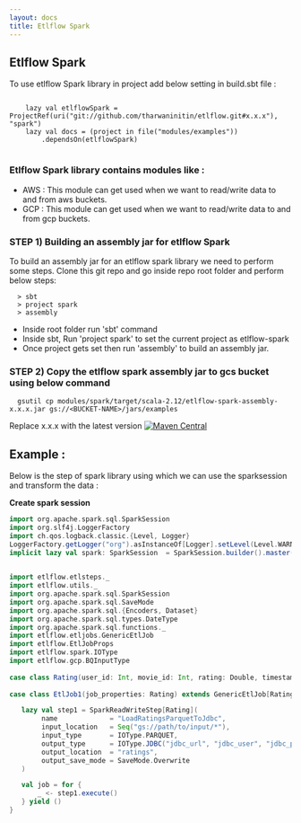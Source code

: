 ```yaml
---
layout: docs
title: Etlflow Spark
---
```


## Etlflow Spark

To use etlflow Spark library in project add below setting in build.sbt file : 

```

    lazy val etlflowSpark = ProjectRef(uri("git://github.com/tharwaninitin/etlflow.git#x.x.x"), "spark")
    lazy val docs = (project in file("modules/examples"))
        .dependsOn(etlflowSpark)
         
```
### Etlflow Spark library contains modules like :
* AWS : This module can get used when we want to read/write data to and from aws buckets. 
* GCP : This module can get used when we want to read/write data to and from gcp buckets.

### STEP 1) Building an assembly jar for etlflow Spark
To build an assembly jar for an etlflow spark library we need to perform some steps. Clone this git repo and go inside repo root folder and perform below steps: 
       
         
      > sbt
      > project spark
      > assembly
      
* Inside root folder run 'sbt' command
* Inside sbt, Run 'project spark' to set the current project as etlflow-spark
* Once project gets set then run 'assembly' to build an assembly jar.       

### STEP 2) Copy the etlflow spark assembly jar to gcs bucket using below command
 
      gsutil cp modules/spark/target/scala-2.12/etlflow-spark-assembly-x.x.x.jar gs://<BUCKET-NAME>/jars/examples
      
Replace x.x.x with the latest version [![Maven Central](https://maven-badges.herokuapp.com/maven-central/com.github.tharwaninitin/etlflow-spark_2.12/badge.svg)](https://mvnrepository.com/artifact/com.github.tharwaninitin/etlflow-spark)
    
## Example : 

Below is the step of spark library using which we can use the sparksession and transform the data : 

**Create spark session**   

```scala mdoc
import org.apache.spark.sql.SparkSession
import org.slf4j.LoggerFactory
import ch.qos.logback.classic.{Level, Logger}
LoggerFactory.getLogger("org").asInstanceOf[Logger].setLevel(Level.WARN)
implicit lazy val spark: SparkSession  = SparkSession.builder().master("local[*]").getOrCreate()       

```
         
```scala mdoc
         
import etlflow.etlsteps._
import etlflow.utils._
import org.apache.spark.sql.SparkSession
import org.apache.spark.sql.SaveMode
import org.apache.spark.sql.{Encoders, Dataset}
import org.apache.spark.sql.types.DateType
import org.apache.spark.sql.functions._
import etlflow.etljobs.GenericEtlJob
import etlflow.EtlJobProps
import etlflow.spark.IOType
import etlflow.gcp.BQInputType
         
case class Rating(user_id: Int, movie_id: Int, rating: Double, timestamp: Long) extends EtlJobProps
         
case class EtlJob1(job_properties: Rating) extends GenericEtlJob[Rating] {

   lazy val step1 = SparkReadWriteStep[Rating](
        name             = "LoadRatingsParquetToJdbc",
        input_location   = Seq("gs://path/to/input/*"),
        input_type       = IOType.PARQUET,
        output_type      = IOType.JDBC("jdbc_url", "jdbc_user", "jdbc_pwd", "jdbc_driver"),
        output_location  = "ratings",
        output_save_mode = SaveMode.Overwrite
   )

   val job = for {
       _ <- step1.execute()
   } yield ()
}
```